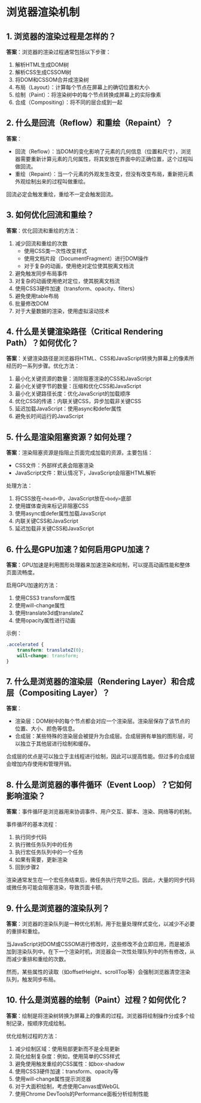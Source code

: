 # 浏览器渲染机制

## 1. 浏览器的渲染过程是怎样的？
**答案**：浏览器的渲染过程通常包括以下步骤：
1. 解析HTML生成DOM树
2. 解析CSS生成CSSOM树
3. 将DOM和CSSOM合并成渲染树
4. 布局（Layout）：计算每个节点在屏幕上的确切位置和大小
5. 绘制（Paint）：将渲染树中的每个节点转换成屏幕上的实际像素
6. 合成（Compositing）：将不同的层合成到一起

## 2. 什么是回流（Reflow）和重绘（Repaint）？
**答案**：
- 回流（Reflow）：当DOM的变化影响了元素的几何信息（位置和尺寸），浏览器需要重新计算元素的几何属性，将其安放在界面中的正确位置，这个过程叫做回流。
- 重绘（Repaint）：当一个元素的外观发生改变，但没有改变布局，重新把元素外观绘制出来的过程叫做重绘。

回流必定会触发重绘，重绘不一定会触发回流。

## 3. 如何优化回流和重绘？
**答案**：优化回流和重绘的方法：
1. 减少回流和重绘的次数
   - 使用CSS类一次性改变样式
   - 使用文档片段（DocumentFragment）进行DOM操作
   - 对于复杂的动画，使用绝对定位使其脱离文档流
2. 避免触发同步布局事件
3. 对复杂的动画使用绝对定位，使其脱离文档流
4. 使用CSS3硬件加速（transform、opacity、filters）
5. 避免使用table布局
6. 批量修改DOM
7. 对于大量数据的渲染，使用虚拟滚动技术

## 4. 什么是关键渲染路径（Critical Rendering Path）？如何优化？
**答案**：关键渲染路径是浏览器将HTML、CSS和JavaScript转换为屏幕上的像素所经历的一系列步骤。优化方法：
1. 最小化关键资源的数量：消除阻塞渲染的CSS和JavaScript
2. 最小化关键字节的数量：压缩和优化CSS和JavaScript
3. 最小化关键路径长度：优化JavaScript的加载顺序
4. 优化CSS的传递：内联关键CSS，异步加载非关键CSS
5. 延迟加载JavaScript：使用async和defer属性
6. 避免长时间运行的JavaScript

## 5. 什么是渲染阻塞资源？如何处理？
**答案**：渲染阻塞资源是指阻止页面完成加载的资源，主要包括：
- CSS文件：外部样式表会阻塞渲染
- JavaScript文件：默认情况下，JavaScript会阻塞HTML解析

处理方法：
1. 将CSS放在`<head>`中，JavaScript放在`<body>`底部
2. 使用媒体查询来标记非阻塞CSS
3. 使用async或defer属性加载JavaScript
4. 内联关键CSS和JavaScript
5. 延迟加载非关键CSS和JavaScript

## 6. 什么是GPU加速？如何启用GPU加速？
**答案**：GPU加速是利用图形处理器来加速渲染和绘制，可以提高动画性能和整体页面流畅度。

启用GPU加速的方法：
1. 使用CSS3 transform属性
2. 使用will-change属性
3. 使用translate3d或translateZ
4. 使用opacity属性进行动画

示例：
```css
.accelerated {
    transform: translateZ(0);
    will-change: transform;
}
```

## 7. 什么是浏览器的渲染层（Rendering Layer）和合成层（Compositing Layer）？
**答案**：
- 渲染层：DOM树中的每个节点都会对应一个渲染层。渲染层保存了该节点的位置、大小、颜色等信息。
- 合成层：某些特殊的渲染层会被提升为合成层。合成层拥有单独的图形层，可以独立于其他层进行绘制和缓存。

合成层的优点是可以独立于主线程进行绘制，因此可以提高性能。但过多的合成层会增加内存使用和管理开销。

## 8. 什么是浏览器的事件循环（Event Loop）？它如何影响渲染？
**答案**：事件循环是浏览器用来协调事件、用户交互、脚本、渲染、网络等的机制。

事件循环的基本流程：
1. 执行同步代码
2. 执行微任务队列中的任务
3. 执行宏任务队列中的一个任务
4. 如果有需要，更新渲染
5. 回到步骤2

渲染通常发生在一个宏任务结束后，微任务执行完毕之后。因此，大量的同步代码或微任务可能会阻塞渲染，导致页面卡顿。

## 9. 什么是浏览器的渲染队列？
**答案**：浏览器的渲染队列是一种优化机制，用于批量处理样式变化，以减少不必要的重排和重绘。

当JavaScript对DOM或CSSOM进行修改时，这些修改不会立即应用，而是被添加到渲染队列中。在下一个渲染时机，浏览器会一次性处理队列中的所有修改，从而减少重排和重绘的次数。

然而，某些属性的读取（如offsetHeight、scrollTop等）会强制浏览器清空渲染队列，触发同步布局。

## 10. 什么是浏览器的绘制（Paint）过程？如何优化？
**答案**：绘制是将渲染树转换为屏幕上的像素的过程。浏览器将绘制操作分成多个绘制记录，按顺序完成绘制。

优化绘制过程的方法：
1. 减少绘制区域：使用局部更新而不是全局更新
2. 简化绘制复杂度：例如，使用简单的CSS样式
3. 避免使用触发重绘的CSS属性：如box-shadow
4. 使用CSS3硬件加速：transform、opacity等
5. 使用will-change属性提示浏览器
6. 对于大面积绘制，考虑使用Canvas或WebGL
7. 使用Chrome DevTools的Performance面板分析绘制性能
